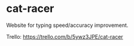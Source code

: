 # cat-racer
Website for typing speed/accuracy improvement.

Trello: https://trello.com/b/5ywz3JPE/cat-racer
